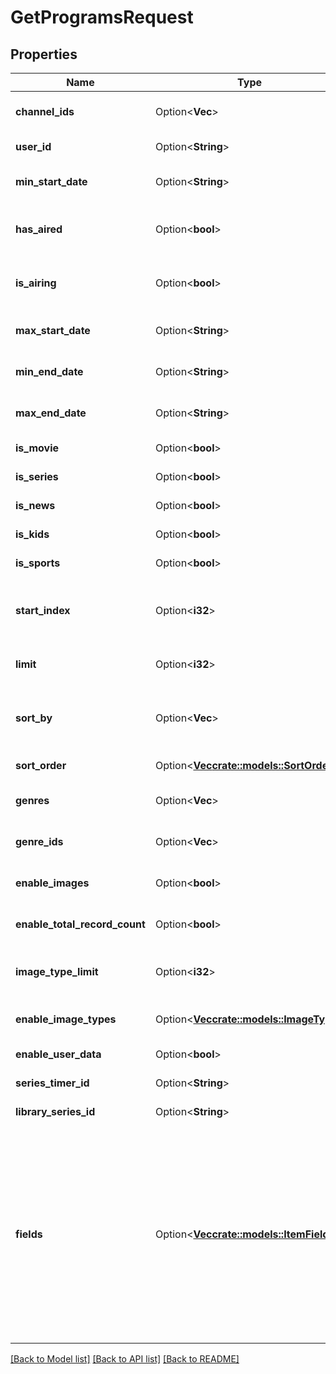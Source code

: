 # GetProgramsRequest

## Properties

Name | Type | Description | Notes
------------ | ------------- | ------------- | -------------
**channel_ids** | Option<**Vec<String>**> | Gets or sets the channels to return guide information for. | [optional]
**user_id** | Option<**String**> | Gets or sets optional. Filter by user id. | [optional]
**min_start_date** | Option<**String**> | Gets or sets the minimum premiere start date.  Optional. | [optional]
**has_aired** | Option<**bool**> | Gets or sets filter by programs that have completed airing, or not.  Optional. | [optional]
**is_airing** | Option<**bool**> | Gets or sets filter by programs that are currently airing, or not.  Optional. | [optional]
**max_start_date** | Option<**String**> | Gets or sets the maximum premiere start date.  Optional. | [optional]
**min_end_date** | Option<**String**> | Gets or sets the minimum premiere end date.  Optional. | [optional]
**max_end_date** | Option<**String**> | Gets or sets the maximum premiere end date.  Optional. | [optional]
**is_movie** | Option<**bool**> | Gets or sets filter for movies.  Optional. | [optional]
**is_series** | Option<**bool**> | Gets or sets filter for series.  Optional. | [optional]
**is_news** | Option<**bool**> | Gets or sets filter for news.  Optional. | [optional]
**is_kids** | Option<**bool**> | Gets or sets filter for kids.  Optional. | [optional]
**is_sports** | Option<**bool**> | Gets or sets filter for sports.  Optional. | [optional]
**start_index** | Option<**i32**> | Gets or sets the record index to start at. All items with a lower index will be dropped from the results.  Optional. | [optional]
**limit** | Option<**i32**> | Gets or sets the maximum number of records to return.  Optional. | [optional]
**sort_by** | Option<**Vec<String>**> | Gets or sets specify one or more sort orders, comma delimited. Options: Name, StartDate.  Optional. | [optional]
**sort_order** | Option<[**Vec<crate::models::SortOrder>**](SortOrder.md)> | Gets or sets sort Order - Ascending,Descending. | [optional]
**genres** | Option<**Vec<String>**> | Gets or sets the genres to return guide information for. | [optional]
**genre_ids** | Option<**Vec<String>**> | Gets or sets the genre ids to return guide information for. | [optional]
**enable_images** | Option<**bool**> | Gets or sets include image information in output.  Optional. | [optional]
**enable_total_record_count** | Option<**bool**> | Gets or sets a value indicating whether retrieve total record count. | [optional]
**image_type_limit** | Option<**i32**> | Gets or sets the max number of images to return, per image type.  Optional. | [optional]
**enable_image_types** | Option<[**Vec<crate::models::ImageType>**](ImageType.md)> | Gets or sets the image types to include in the output.  Optional. | [optional]
**enable_user_data** | Option<**bool**> | Gets or sets include user data.  Optional. | [optional]
**series_timer_id** | Option<**String**> | Gets or sets filter by series timer id.  Optional. | [optional]
**library_series_id** | Option<**String**> | Gets or sets filter by library series id.  Optional. | [optional]
**fields** | Option<[**Vec<crate::models::ItemFields>**](ItemFields.md)> | Gets or sets specify additional fields of information to return in the output. This allows multiple, comma delimited. Options: Budget, Chapters, DateCreated, Genres, HomePageUrl, IndexOptions, MediaStreams, Overview, ParentId, Path, People, ProviderIds, PrimaryImageAspectRatio, Revenue, SortName, Studios, Taglines.  Optional. | [optional]

[[Back to Model list]](../README.md#documentation-for-models) [[Back to API list]](../README.md#documentation-for-api-endpoints) [[Back to README]](../README.md)


